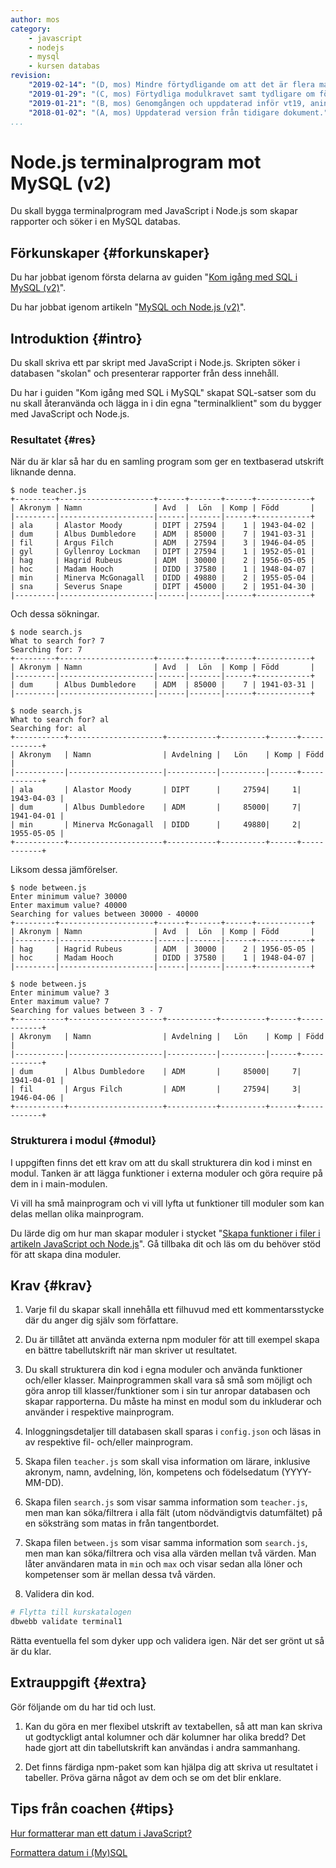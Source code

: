 ```yaml
---
author: mos
category:
    - javascript
    - nodejs
    - mysql
    - kursen databas
revision:
    "2019-02-14": "(D, mos) Mindre förtydligande om att det är flera main-program."
    "2019-01-29": "(C, mos) Förtydliga modulkravet samt tydligare om förväntade utskrifter."
    "2019-01-21": "(B, mos) Genomgången och uppdaterad inför vt19, aningen nya uppgifter."
    "2018-01-02": "(A, mos) Uppdaterad version från tidigare dokument."
...
```

Node.js terminalprogram mot MySQL (v2)
==================================

Du skall bygga terminalprogram med JavaScript i Node.js som skapar rapporter och söker i en MySQL databas.


<!--more-->



Förkunskaper {#forkunskaper}
-----------------------

Du har jobbat igenom första delarna av guiden "[Kom igång med SQL i MySQL (v2)](guide/kom-igang-med-sql-i-mysql-v2/mer-sql)".

Du har jobbat igenom artikeln "[MySQL och Node.js (v2)](kunskap/mysql-och-nodejs-v2)".



Introduktion {#intro}
-----------------------

Du skall skriva ett par skript med JavaScript i Node.js. Skripten söker i databasen "skolan" och presenterar rapporter från dess innehåll.

Du har i guiden "Kom igång med SQL i MySQL" skapat SQL-satser som du nu skall återanvända och lägga in i din egna "terminalklient" som du bygger med JavaScript och Node.js.



### Resultatet {#res}

När du är klar så har du en samling program som ger en textbaserad utskrift liknande denna.

```text
$ node teacher.js
+---------+---------------------+------+-------+------+------------+
| Akronym | Namn                | Avd  |  Lön  | Komp | Född       |
|---------|---------------------|------|-------|------+------------+
| ala     | Alastor Moody       | DIPT | 27594 |    1 | 1943-04-02 |
| dum     | Albus Dumbledore    | ADM  | 85000 |    7 | 1941-03-31 |
| fil     | Argus Filch         | ADM  | 27594 |    3 | 1946-04-05 |
| gyl     | Gyllenroy Lockman   | DIPT | 27594 |    1 | 1952-05-01 |
| hag     | Hagrid Rubeus       | ADM  | 30000 |    2 | 1956-05-05 |
| hoc     | Madam Hooch         | DIDD | 37580 |    1 | 1948-04-07 |
| min     | Minerva McGonagall  | DIDD | 49880 |    2 | 1955-05-04 |
| sna     | Severus Snape       | DIPT | 45000 |    2 | 1951-04-30 |
|---------|---------------------|------|-------|------+------------+
```

Och dessa sökningar.

```text
$ node search.js
What to search for? 7
Searching for: 7
+---------+---------------------+------+-------+------+------------+
| Akronym | Namn                | Avd  |  Lön  | Komp | Född       |
|---------|---------------------|------|-------|------+------------+
| dum     | Albus Dumbledore    | ADM  | 85000 |    7 | 1941-03-31 |
|---------|---------------------|------|-------|------+------------+
```

```text
$ node search.js
What to search for? al
Searching for: al
+-----------+---------------------+-----------+----------+------+------------+
| Akronym   | Namn                | Avdelning |   Lön    | Komp | Född       |
|-----------|---------------------|-----------|----------|------+------------+
| ala       | Alastor Moody       | DIPT      |     27594|     1| 1943-04-03 |
| dum       | Albus Dumbledore    | ADM       |     85000|     7| 1941-04-01 |
| min       | Minerva McGonagall  | DIDD      |     49880|     2| 1955-05-05 |
+-----------+---------------------+-----------+----------+------+------------+
```

Liksom dessa jämförelser.

```text
$ node between.js
Enter minimum value? 30000
Enter maximum value? 40000
Searching for values between 30000 - 40000
+---------+---------------------+------+-------+------+------------+
| Akronym | Namn                | Avd  |  Lön  | Komp | Född       |
|---------|---------------------|------|-------|------+------------+
| hag     | Hagrid Rubeus       | ADM  | 30000 |    2 | 1956-05-05 |
| hoc     | Madam Hooch         | DIDD | 37580 |    1 | 1948-04-07 |
|---------|---------------------|------|-------|------+------------+
```

```text
$ node between.js
Enter minimum value? 3
Enter maximum value? 7
Searching for values between 3 - 7
+-----------+---------------------+-----------+----------+------+------------+
| Akronym   | Namn                | Avdelning |   Lön    | Komp | Född       |
|-----------|---------------------|-----------|----------|------+------------+
| dum       | Albus Dumbledore    | ADM       |     85000|     7| 1941-04-01 |
| fil       | Argus Filch         | ADM       |     27594|     3| 1946-04-06 |
+-----------+---------------------+-----------+----------+------+------------+
```



### Strukturera i modul {#modul}

I uppgiften finns det ett krav om att du skall strukturera din kod i minst en modul. Tanken är att lägga funktioner i externa moduler och göra require på dem in i main-modulen.

Vi vill ha små mainprogram och vi vill lyfta ut funktioner till moduler som kan delas mellan olika mainprogram.

Du lärde dig om hur man skapar moduler i stycket "[Skapa funktioner i filer i artikeln JavaScript och Node.js](https://dbwebb.se/kunskap/javascript-och-nodejs#funcfil)". Gå tillbaka dit och läs om du behöver stöd för att skapa dina moduler.



Krav {#krav}
-----------------------

1. Varje fil du skapar skall innehålla ett filhuvud med ett kommentarsstycke där du anger dig själv som författare.

1. Du är tillåtet att använda externa npm moduler för att till exempel skapa en bättre tabellutskrift när man skriver ut resultatet.

1. Du skall strukturera din kod i egna moduler och använda funktioner och/eller klasser. Mainprogrammen skall vara så små som möjligt och göra anrop till klasser/funktioner som i sin tur anropar databasen och skapar rapporterna. Du måste ha minst en modul som du inkluderar och använder i respektive mainprogram.

1. Inloggningsdetaljer till databasen skall sparas i `config.json` och läsas in av respektive fil- och/eller mainprogram.

1. Skapa filen `teacher.js` som skall visa information om lärare, inklusive akronym, namn, avdelning, lön, kompetens och födelsedatum (YYYY-MM-DD).

1. Skapa filen `search.js` som visar samma information som `teacher.js`, men man kan söka/filtrera i alla fält (utom nödvändigtvis datumfältet) på en söksträng som matas in från tangentbordet.

1. Skapa filen `between.js` som visar samma information som `search.js`, men man kan söka/filtrera och visa alla värden mellan två värden. Man låter användaren mata in `min` och `max` och visar sedan alla löner och kompetenser som är mellan dessa två värden.

1. Validera din kod.

```bash
# Flytta till kurskatalogen
dbwebb validate terminal1
```

Rätta eventuella fel som dyker upp och validera igen. När det ser grönt ut så är du klar.



Extrauppgift {#extra}
-----------------------

Gör följande om du har tid och lust.

1. Kan du göra en mer flexibel utskrift av textabellen, så att man kan skriva ut godtyckligt antal kolumner och där kolumner har olika bredd? Det hade gjort att din tabellutskrift kan användas i andra sammanhang.

1. Det finns färdiga npm-paket som kan hjälpa dig att skriva ut resultatet i tabeller. Pröva gärna något av dem och se om det blir enklare.



Tips från coachen {#tips}
-----------------------

[Hur formatterar man ett datum i JavaScript?](t/8220)

[Formattera datum i (My)SQL](t/8222)
